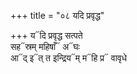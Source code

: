 +++
title = "०८ यदि प्रवृद्ध"

+++
य᳓दि प्रवृद्ध सत्पते  
सह᳓स्रम् महिषाँ᳓ अ᳓घः  
आ᳓द् इ᳓त् त इन्द्रिय᳓म् म᳓हि प्र᳓ वावृधे